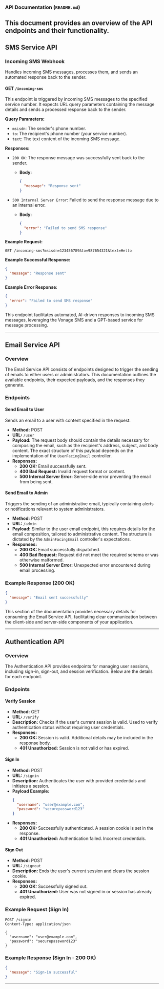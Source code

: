
### API Documentation (`README.md`)

This document provides an overview of the API endpoints and their functionality.
---

## SMS Service API

### Incoming SMS Webhook

Handles incoming SMS messages, processes them, and sends an automated response back to the sender.

#### GET `/incoming-sms`

This endpoint is triggered by incoming SMS messages to the specified service number. It expects URL query parameters containing the message details and sends a processed response back to the sender.

**Query Parameters:**

- `msisdn`: The sender's phone number.
- `to`: The recipient's phone number (your service number).
- `text`: The text content of the incoming SMS message.

**Responses:**

- `200 OK`: The response message was successfully sent back to the sender.
  - **Body:**
    ```json
    {
      "message": "Response sent"
    }
    ```

- `500 Internal Server Error`: Failed to send the response message due to an internal error.
  - **Body:**
    ```json
    {
      "error": "Failed to send SMS response"
    }
    ```

**Example Request:**

```
GET /incoming-sms?msisdn=123456789&to=987654321&text=Hello
```

**Example Successful Response:**

```json
{
  "message": "Response sent"
}
```

**Example Error Response:**

```json
{
  "error": "Failed to send SMS response"
}
```

This endpoint facilitates automated, AI-driven responses to incoming SMS messages, leveraging the Vonage SMS and a GPT-based service for message processing.

---

## Email Service API

### Overview

The Email Service API consists of endpoints designed to trigger the sending of emails to either users or administrators. This documentation outlines the available endpoints, their expected payloads, and the responses they generate.

### Endpoints

#### Send Email to User

Sends an email to a user with content specified in the request.

- **Method:** POST
- **URL:** `/user`
- **Payload:** The request body should contain the details necessary for composing the email, such as the recipient's address, subject, and body content. The exact structure of this payload depends on the implementation of the `UserFacingEmail` controller.
- **Responses:**
  - **200 OK:** Email successfully sent.
  - **400 Bad Request:** Invalid request format or content.
  - **500 Internal Server Error:** Server-side error preventing the email from being sent.

#### Send Email to Admin

Triggers the sending of an administrative email, typically containing alerts or notifications relevant to system administrators.

- **Method:** POST
- **URL:** `/admin`
- **Payload:** Similar to the user email endpoint, this requires details for the email composition, tailored to administrative content. The structure is dictated by the `AdminFacingEmail` controller's expectations.
- **Responses:**
  - **200 OK:** Email successfully dispatched.
  - **400 Bad Request:** Request did not meet the required schema or was otherwise malformed.
  - **500 Internal Server Error:** Unexpected error encountered during email processing.


### Example Response (200 OK)

```json
{
  "message": "Email sent successfully"
}
```

This section of the documentation provides necessary details for consuming the Email Service API, facilitating clear communication between the client-side and server-side components of your application.

--- 

## Authentication API

### Overview

The Authentication API provides endpoints for managing user sessions, including sign-in, sign-out, and session verification. Below are the details for each endpoint.

### Endpoints

#### Verify Session

- **Method:** GET
- **URL:** `/verify`
- **Description:** Checks if the user's current session is valid. Used to verify authentication status without requiring user credentials.
- **Responses:**
  - **200 OK:** Session is valid. Additional details may be included in the response body.
  - **401 Unauthorized:** Session is not valid or has expired.

#### Sign In

- **Method:** POST
- **URL:** `/signin`
- **Description:** Authenticates the user with provided credentials and initiates a session.
- **Payload Example:**
  ```json
  {
    "username": "user@example.com",
    "password": "securepassword123"
  }
  ```
- **Responses:**
  - **200 OK:** Successfully authenticated. A session cookie is set in the response.
  - **401 Unauthorized:** Authentication failed. Incorrect credentials.

#### Sign Out

- **Method:** POST
- **URL:** `/signout`
- **Description:** Ends the user's current session and clears the session cookie.
- **Responses:**
  - **200 OK:** Successfully signed out.
  - **401 Unauthorized:** User was not signed in or session has already expired.

### Example Request (Sign In)

```http
POST /signin
Content-Type: application/json

{
  "username": "user@example.com",
  "password": "securepassword123"
}
```

### Example Response (Sign In - 200 OK)

```json
{
  "message": "Sign-in successful"
}
```

---